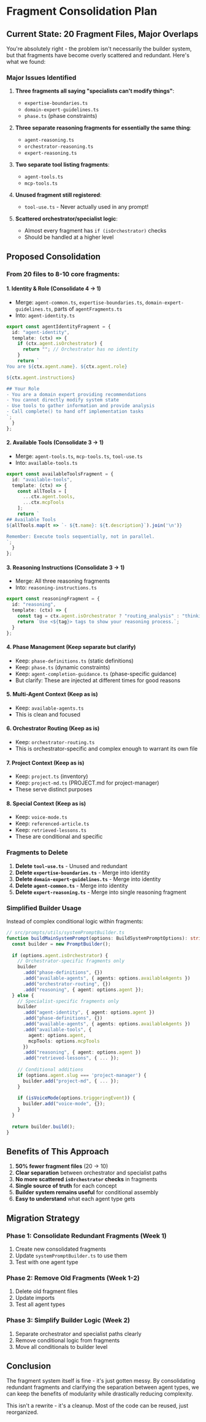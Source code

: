 # Fragment Consolidation Plan

## Current State: 20 Fragment Files, Major Overlaps

You're absolutely right - the problem isn't necessarily the builder system, but that fragments have become overly scattered and redundant. Here's what we found:

### Major Issues Identified

1. **Three fragments all saying "specialists can't modify things"**:
   - `expertise-boundaries.ts`
   - `domain-expert-guidelines.ts` 
   - `phase.ts` (phase constraints)

2. **Three separate reasoning fragments for essentially the same thing**:
   - `agent-reasoning.ts`
   - `orchestrator-reasoning.ts`
   - `expert-reasoning.ts`

3. **Two separate tool listing fragments**:
   - `agent-tools.ts`
   - `mcp-tools.ts`

4. **Unused fragment still registered**:
   - `tool-use.ts` - Never actually used in any prompt!

5. **Scattered orchestrator/specialist logic**:
   - Almost every fragment has `if (isOrchestrator)` checks
   - Should be handled at a higher level

## Proposed Consolidation

### From 20 files to 8-10 core fragments:

#### 1. **Identity & Role** (Consolidate 4 → 1)
- Merge: `agent-common.ts`, `expertise-boundaries.ts`, `domain-expert-guidelines.ts`, parts of `agentFragments.ts`
- Into: `agent-identity.ts`
```typescript
export const agentIdentityFragment = {
  id: "agent-identity",
  template: (ctx) => {
    if (ctx.agent.isOrchestrator) {
      return ""; // Orchestrator has no identity
    }
    return `
You are ${ctx.agent.name}. ${ctx.agent.role}

${ctx.agent.instructions}

## Your Role
- You are a domain expert providing recommendations
- You cannot directly modify system state
- Use tools to gather information and provide analysis
- Call complete() to hand off implementation tasks
`;
  }
};
```

#### 2. **Available Tools** (Consolidate 3 → 1)
- Merge: `agent-tools.ts`, `mcp-tools.ts`, `tool-use.ts`
- Into: `available-tools.ts`
```typescript
export const availableToolsFragment = {
  id: "available-tools",
  template: (ctx) => {
    const allTools = [
      ...ctx.agent.tools,
      ...ctx.mcpTools
    ];
    return `
## Available Tools
${allTools.map(t => `- ${t.name}: ${t.description}`).join('\n')}

Remember: Execute tools sequentially, not in parallel.
`;
  }
};
```

#### 3. **Reasoning Instructions** (Consolidate 3 → 1)
- Merge: All three reasoning fragments
- Into: `reasoning-instructions.ts`
```typescript
export const reasoningFragment = {
  id: "reasoning",
  template: (ctx) => {
    const tag = ctx.agent.isOrchestrator ? "routing_analysis" : "thinking";
    return `Use <${tag}> tags to show your reasoning process.`;
  }
};
```

#### 4. **Phase Management** (Keep separate but clarify)
- Keep: `phase-definitions.ts` (static definitions)
- Keep: `phase.ts` (dynamic constraints)
- Keep: `agent-completion-guidance.ts` (phase-specific guidance)
- But clarify: These are injected at different times for good reasons

#### 5. **Multi-Agent Context** (Keep as is)
- Keep: `available-agents.ts`
- This is clean and focused

#### 6. **Orchestrator Routing** (Keep as is)
- Keep: `orchestrator-routing.ts`
- This is orchestrator-specific and complex enough to warrant its own file

#### 7. **Project Context** (Keep as is)
- Keep: `project.ts` (inventory)
- Keep: `project-md.ts` (PROJECT.md for project-manager)
- These serve distinct purposes

#### 8. **Special Context** (Keep as is)
- Keep: `voice-mode.ts`
- Keep: `referenced-article.ts`
- Keep: `retrieved-lessons.ts`
- These are conditional and specific

### Fragments to Delete

1. **Delete `tool-use.ts`** - Unused and redundant
2. **Delete `expertise-boundaries.ts`** - Merge into identity
3. **Delete `domain-expert-guidelines.ts`** - Merge into identity
4. **Delete `agent-common.ts`** - Merge into identity
5. **Delete `expert-reasoning.ts`** - Merge into single reasoning fragment

### Simplified Builder Usage

Instead of complex conditional logic within fragments:

```typescript
// src/prompts/utils/systemPromptBuilder.ts
function buildMainSystemPrompt(options: BuildSystemPromptOptions): string {
  const builder = new PromptBuilder();
  
  if (options.agent.isOrchestrator) {
    // Orchestrator-specific fragments only
    builder
      .add("phase-definitions", {})
      .add("available-agents", { agents: options.availableAgents })
      .add("orchestrator-routing", {})
      .add("reasoning", { agent: options.agent });
  } else {
    // Specialist-specific fragments only
    builder
      .add("agent-identity", { agent: options.agent })
      .add("phase-definitions", {})
      .add("available-agents", { agents: options.availableAgents })
      .add("available-tools", { 
        agent: options.agent, 
        mcpTools: options.mcpTools 
      })
      .add("reasoning", { agent: options.agent })
      .add("retrieved-lessons", { ... });
      
    // Conditional additions
    if (options.agent.slug === 'project-manager') {
      builder.add("project-md", { ... });
    }
    
    if (isVoiceMode(options.triggeringEvent)) {
      builder.add("voice-mode", {});
    }
  }
  
  return builder.build();
}
```

## Benefits of This Approach

1. **50% fewer fragment files** (20 → 10)
2. **Clear separation** between orchestrator and specialist paths
3. **No more scattered `isOrchestrator` checks** in fragments
4. **Single source of truth** for each concept
5. **Builder system remains useful** for conditional assembly
6. **Easy to understand** what each agent type gets

## Migration Strategy

### Phase 1: Consolidate Redundant Fragments (Week 1)
1. Create new consolidated fragments
2. Update `systemPromptBuilder.ts` to use them
3. Test with one agent type

### Phase 2: Remove Old Fragments (Week 1-2)
1. Delete old fragment files
2. Update imports
3. Test all agent types

### Phase 3: Simplify Builder Logic (Week 2)
1. Separate orchestrator and specialist paths clearly
2. Remove conditional logic from fragments
3. Move all conditionals to builder level

## Conclusion

The fragment system itself is fine - it's just gotten messy. By consolidating redundant fragments and clarifying the separation between agent types, we can keep the benefits of modularity while drastically reducing complexity.

This isn't a rewrite - it's a cleanup. Most of the code can be reused, just reorganized.